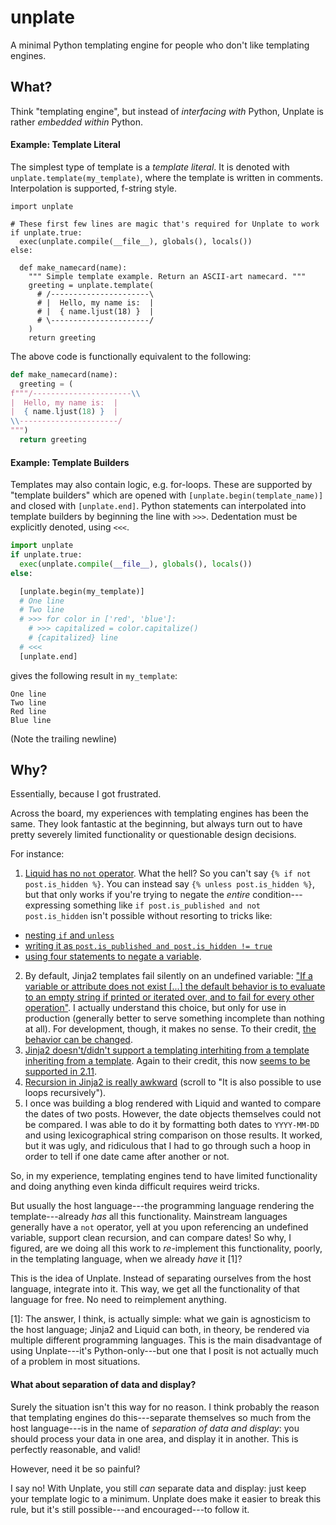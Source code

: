 # unplate
A minimal Python templating engine for people who don't like templating engines.

## What?

Think "templating engine", but instead of _interfacing with_ Python, Unplate is rather _embedded within_ Python.

#### Example: Template Literal

The simplest type of template is a _template literal_. It is denoted with `unplate.template(my_template)`, where the template is written in comments. Interpolation is supported, f-string style.

```python3
import unplate

# These first few lines are magic that's required for Unplate to work
if unplate.true:
  exec(unplate.compile(__file__), globals(), locals())
else:

  def make_namecard(name):
    """ Simple template example. Return an ASCII-art namecard. """
    greeting = unplate.template(
      # /----------------------\
      # |  Hello, my name is:  |
      # |  { name.ljust(18) }  |
      # \----------------------/
    )
    return greeting
```

The above code is functionally equivalent to the following:

```python
def make_namecard(name):
  greeting = (
f"""/----------------------\\
|  Hello, my name is:  |
|  { name.ljust(18) }  |
\\----------------------/
""")
  return greeting
```

#### Example: Template Builders

Templates may also contain logic, e.g. for-loops. These are supported by "template builders" which are opened with `[unplate.begin(template_name)]` and closed with `[unplate.end]`. Python statements can interpolated into template builders by beginning the line with `>>>`. Dedentation must be explicitly denoted, using `<<<`.

```python
import unplate
if unplate.true:
  exec(unplate.compile(__file__), globals(), locals())
else:

  [unplate.begin(my_template)]
  # One line
  # Two line
  # >>> for color in ['red', 'blue']:
    # >>> capitalized = color.capitalize()
    # {capitalized} line
  # <<<
  [unplate.end]
```

gives the following result in `my_template`:

```text
One line
Two line
Red line
Blue line

```

(Note the trailing newline)

## Why?

Essentially, because I got frustrated.

Across the board, my experiences with templating engines has been the same. They look fantastic at the beginning, but always turn out to have pretty severely limited functionality or questionable design decisions.

For instance:

1. [Liquid has no `not` operator](https://github.com/Shopify/liquid/issues/138). What the hell? So you can't say `{% if not post.is_hidden %}`. You can instead say `{% unless post.is_hidden %}`, but that only works if you're trying to negate the _entire_ condition---expressing something like `if post.is_published and not post.is_hidden` isn't possible without resorting to tricks like:
  -  [nesting `if` and `unless`](https://github.com/Shopify/liquid/issues/138#issuecomment-8529289)
  -  [writing it as `post.is_published and post.is_hidden != true`](https://github.com/Shopify/liquid/issues/138#issuecomment-429072341)
  -  [using four statements to negate a variable](https://github.com/Shopify/liquid/issues/138#issuecomment-428742512).
2. By default, Jinja2 templates fail silently on an undefined variable: ["If a variable or attribute does not exist [...] the default behavior is to evaluate to an empty string if printed or iterated over, and to fail for every other operation"](https://jinja.palletsprojects.com/en/2.11.x/templates/#variables). I actually understand this choice, but only for use in production (generally better to serve something incomplete than nothing at all). For development, though, it makes no sense. To their credit, [the behavior can be changed](https://stackoverflow.com/q/3983581/4608364).
3. [Jinja2 doesn't/didn't support a templating interhiting from a template inheriting from a template](https://stackoverflow.com/q/1976651/4608364). Again to their credit, this now [seems to be supported in 2.11](https://jinja.palletsprojects.com/en/2.11.x/templates/#nesting-extends).
4. [Recursion in Jinja2 is really awkward](https://jinja.palletsprojects.com/en/2.11.x/templates/#for) (scroll to "It is also possible to use loops recursively").
5. I once was building a blog rendered with Liquid and wanted to compare the dates of two posts. However, the date objects themselves could not be compared. I was able to do it by formatting both dates to `YYYY-MM-DD` and using lexicographical string comparison on those results. It worked, but it was ugly, and ridiculous that I had to go through such a hoop in order to tell if one date came after another or not.

So, in my experience, templating engines tend to have limited functionality and doing anything even kinda difficult requires weird tricks.

But usually the host language---the programming language rendering the template---already _has_ all this functionality. Mainstream languages generally have a `not` operator, yell at you upon referencing an undefined variable, support clean recursion, and can compare dates! So why, I figured, are we doing all this work to _re_-implement this functionality, poorly, in the templating language, when we already _have_ it [1]?

This is the idea of Unplate. Instead of separating ourselves from the host language, integrate into it. This way, we get all the functionality of that language for free. No need to reimplement anything.

[1]: The answer, I think, is actually simple: what we gain is agnosticism to the host language; Jinja2 and Liquid can both, in theory, be rendered via multiple different programming languages. This is the main disadvantage of using Unplate---it's Python-only---but one that I posit is not actually much of a problem in most situations.

#### What about separation of data and display?

Surely the situation isn't this way for no reason. I think probably the reason that templating engines do this---separate themselves so much from the host language---is in the name of _separation of data and display_: you should process your data in one area, and display it in another. This is perfectly reasonable, and valid!

However, need it be so painful?

I say no! With Unplate, you still _can_ separate data and display: just keep your template logic to a minimum. Unplate does make it easier to break this rule, but it's still possible---and encouraged---to follow it.
